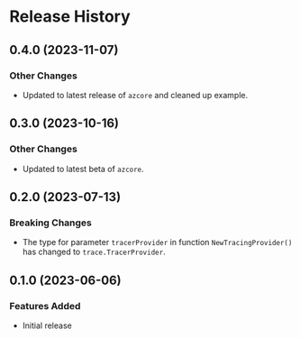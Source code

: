 # Release History

## 0.4.0 (2023-11-07)

### Other Changes

* Updated to latest release of `azcore` and cleaned up example.

## 0.3.0 (2023-10-16)

### Other Changes

* Updated to latest beta of `azcore`.

## 0.2.0 (2023-07-13)

### Breaking Changes

* The type for parameter `tracerProvider` in function `NewTracingProvider()` has changed to `trace.TracerProvider`.

## 0.1.0 (2023-06-06)

### Features Added

* Initial release

